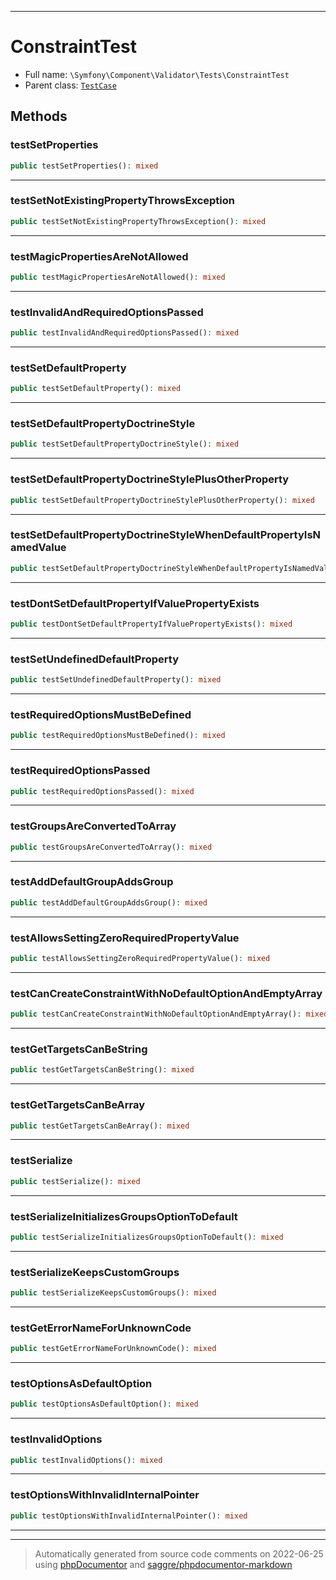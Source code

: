 ***

# ConstraintTest





* Full name: `\Symfony\Component\Validator\Tests\ConstraintTest`
* Parent class: [`TestCase`](../../../../PHPUnit/Framework/TestCase.md)




## Methods


### testSetProperties



```php
public testSetProperties(): mixed
```











***

### testSetNotExistingPropertyThrowsException



```php
public testSetNotExistingPropertyThrowsException(): mixed
```











***

### testMagicPropertiesAreNotAllowed



```php
public testMagicPropertiesAreNotAllowed(): mixed
```











***

### testInvalidAndRequiredOptionsPassed



```php
public testInvalidAndRequiredOptionsPassed(): mixed
```











***

### testSetDefaultProperty



```php
public testSetDefaultProperty(): mixed
```











***

### testSetDefaultPropertyDoctrineStyle



```php
public testSetDefaultPropertyDoctrineStyle(): mixed
```











***

### testSetDefaultPropertyDoctrineStylePlusOtherProperty



```php
public testSetDefaultPropertyDoctrineStylePlusOtherProperty(): mixed
```











***

### testSetDefaultPropertyDoctrineStyleWhenDefaultPropertyIsNamedValue



```php
public testSetDefaultPropertyDoctrineStyleWhenDefaultPropertyIsNamedValue(): mixed
```











***

### testDontSetDefaultPropertyIfValuePropertyExists



```php
public testDontSetDefaultPropertyIfValuePropertyExists(): mixed
```











***

### testSetUndefinedDefaultProperty



```php
public testSetUndefinedDefaultProperty(): mixed
```











***

### testRequiredOptionsMustBeDefined



```php
public testRequiredOptionsMustBeDefined(): mixed
```











***

### testRequiredOptionsPassed



```php
public testRequiredOptionsPassed(): mixed
```











***

### testGroupsAreConvertedToArray



```php
public testGroupsAreConvertedToArray(): mixed
```











***

### testAddDefaultGroupAddsGroup



```php
public testAddDefaultGroupAddsGroup(): mixed
```











***

### testAllowsSettingZeroRequiredPropertyValue



```php
public testAllowsSettingZeroRequiredPropertyValue(): mixed
```











***

### testCanCreateConstraintWithNoDefaultOptionAndEmptyArray



```php
public testCanCreateConstraintWithNoDefaultOptionAndEmptyArray(): mixed
```











***

### testGetTargetsCanBeString



```php
public testGetTargetsCanBeString(): mixed
```











***

### testGetTargetsCanBeArray



```php
public testGetTargetsCanBeArray(): mixed
```











***

### testSerialize



```php
public testSerialize(): mixed
```











***

### testSerializeInitializesGroupsOptionToDefault



```php
public testSerializeInitializesGroupsOptionToDefault(): mixed
```











***

### testSerializeKeepsCustomGroups



```php
public testSerializeKeepsCustomGroups(): mixed
```











***

### testGetErrorNameForUnknownCode



```php
public testGetErrorNameForUnknownCode(): mixed
```











***

### testOptionsAsDefaultOption



```php
public testOptionsAsDefaultOption(): mixed
```











***

### testInvalidOptions



```php
public testInvalidOptions(): mixed
```











***

### testOptionsWithInvalidInternalPointer



```php
public testOptionsWithInvalidInternalPointer(): mixed
```











***


***
> Automatically generated from source code comments on 2022-06-25 using [phpDocumentor](http://www.phpdoc.org/) and [saggre/phpdocumentor-markdown](https://github.com/Saggre/phpDocumentor-markdown)
